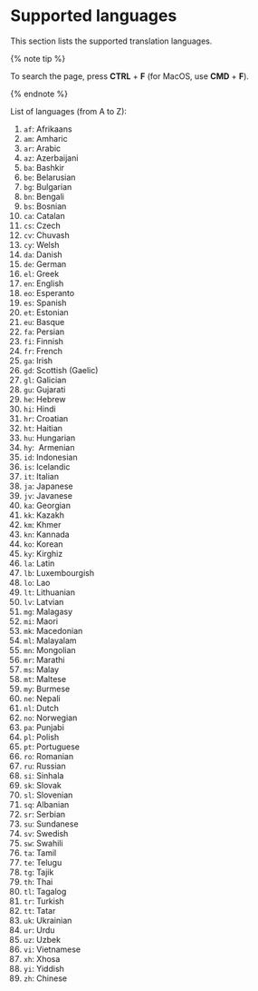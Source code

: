 # Supported languages

This section lists the supported translation languages.

{% note tip %}

To search the page, press **CTRL** + **F** (for MacOS, use **CMD** + **F**).

{% endnote %}

List of languages (from A to Z):

1. `af`: Afrikaans
1. `am`: Amharic
1. `ar`: Arabic
1. `az`: Azerbaijani
1. `ba`: Bashkir
1. `be`: Belarusian
1. `bg`: Bulgarian
1. `bn`: Bengali
1. `bs`: Bosnian
1. `ca`: Catalan
1. `cs`: Czech
1. `cv`: Chuvash
1. `cy`: Welsh
1. `da`: Danish
1. `de`: German
1. `el`: Greek
1. `en`: English
1. `eo`: Esperanto
1. `es`: Spanish
1. `et`: Estonian
1. `eu`: Basque
1. `fa`: Persian
1. `fi`: Finnish
1. `fr`: French
1. `ga`: Irish
1. `gd`: Scottish (Gaelic)
1. `gl`: Galician
1. `gu`: Gujarati
1. `he`: Hebrew
1. `hi`: Hindi
1. `hr`: Croatian
1. `ht`: Haitian
1. `hu`: Hungarian
1. `hy`:  Armenian
1. `id`: Indonesian
1. `is`: Icelandic
1. `it`: Italian
1. `ja`: Japanese
1. `jv`: Javanese
1. `ka`: Georgian
1. `kk`: Kazakh
1. `km`: Khmer
1. `kn`: Kannada
1. `ko`: Korean
1. `ky`: Kirghiz
1. `la`: Latin
1. `lb`: Luxembourgish
1. `lo`: Lao
1. `lt`: Lithuanian
1. `lv`: Latvian
1. `mg`: Malagasy
1. `mi`: Maori
1. `mk`: Macedonian
1. `ml`: Malayalam
1. `mn`: Mongolian
1. `mr`: Marathi
1. `ms`: Malay
1. `mt`: Maltese
1. `my`: Burmese
1. `ne`: Nepali
1. `nl`: Dutch
1. `no`: Norwegian
1. `pa`: Punjabi
1. `pl`: Polish
1. `pt`: Portuguese
1. `ro`: Romanian
1. `ru`: Russian
1. `si`: Sinhala
1. `sk`: Slovak
1. `sl`: Slovenian
1. `sq`: Albanian
1. `sr`: Serbian
1. `su`: Sundanese
1. `sv`: Swedish
1. `sw`: Swahili
1. `ta`: Tamil
1. `te`: Telugu
1. `tg`: Tajik
1. `th`: Thai
1. `tl`: Tagalog
1. `tr`: Turkish
1. `tt`: Tatar
1. `uk`: Ukrainian
1. `ur`: Urdu
1. `uz`: Uzbek
1. `vi`: Vietnamese
1. `xh`: Xhosa
1. `yi`: Yiddish
1. `zh`: Chinese
